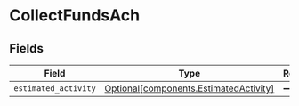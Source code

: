 # CollectFundsAch


## Fields

| Field                                                                                  | Type                                                                                   | Required                                                                               | Description                                                                            |
| -------------------------------------------------------------------------------------- | -------------------------------------------------------------------------------------- | -------------------------------------------------------------------------------------- | -------------------------------------------------------------------------------------- |
| `estimated_activity`                                                                   | [Optional[components.EstimatedActivity]](../../models/components/estimatedactivity.md) | :heavy_minus_sign:                                                                     | N/A                                                                                    |